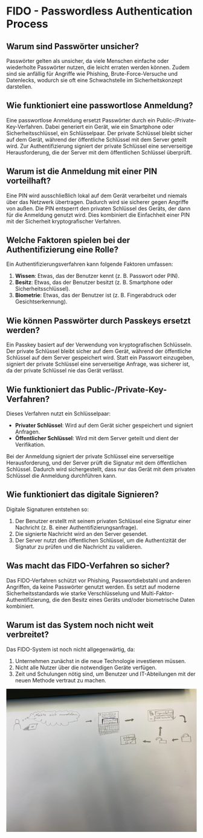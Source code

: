 # FIDO - Passwordless Authentication Process

## Warum sind Passwörter unsicher?

Passwörter gelten als unsicher, da viele Menschen einfache oder wiederholte Passwörter nutzen, die leicht erraten werden können. Zudem sind sie anfällig für Angriffe wie Phishing, Brute-Force-Versuche und Datenlecks, wodurch sie oft eine Schwachstelle im Sicherheitskonzept darstellen.

## Wie funktioniert eine passwortlose Anmeldung?

Eine passwortlose Anmeldung ersetzt Passwörter durch ein Public-/Private-Key-Verfahren. Dabei generiert ein Gerät, wie ein Smartphone oder Sicherheitsschlüssel, ein Schlüsselpaar. Der private Schlüssel bleibt sicher auf dem Gerät, während der öffentliche Schlüssel mit dem Server geteilt wird. Zur Authentifizierung signiert der private Schlüssel eine serverseitige Herausforderung, die der Server mit dem öffentlichen Schlüssel überprüft.

## Warum ist die Anmeldung mit einer PIN vorteilhaft?

Eine PIN wird ausschließlich lokal auf dem Gerät verarbeitet und niemals über das Netzwerk übertragen. Dadurch wird sie sicherer gegen Angriffe von außen. Die PIN entsperrt den privaten Schlüssel des Geräts, der dann für die Anmeldung genutzt wird. Dies kombiniert die Einfachheit einer PIN mit der Sicherheit kryptografischer Verfahren.

## Welche Faktoren spielen bei der Authentifizierung eine Rolle?

Ein Authentifizierungsverfahren kann folgende Faktoren umfassen:
1. **Wissen**: Etwas, das der Benutzer kennt (z. B. Passwort oder PIN).
2. **Besitz**: Etwas, das der Benutzer besitzt (z. B. Smartphone oder Sicherheitsschlüssel).
3. **Biometrie**: Etwas, das der Benutzer ist (z. B. Fingerabdruck oder Gesichtserkennung).

## Wie können Passwörter durch Passkeys ersetzt werden?

Ein Passkey basiert auf der Verwendung von kryptografischen Schlüsseln. Der private Schlüssel bleibt sicher auf dem Gerät, während der öffentliche Schlüssel auf dem Server gespeichert wird. Statt ein Passwort einzugeben, signiert der private Schlüssel eine serverseitige Anfrage, was sicherer ist, da der private Schlüssel nie das Gerät verlässt.

## Wie funktioniert das Public-/Private-Key-Verfahren?

Dieses Verfahren nutzt ein Schlüsselpaar:
- **Privater Schlüssel**: Wird auf dem Gerät sicher gespeichert und signiert Anfragen.
- **Öffentlicher Schlüssel**: Wird mit dem Server geteilt und dient der Verifikation.

Bei der Anmeldung signiert der private Schlüssel eine serverseitige Herausforderung, und der Server prüft die Signatur mit dem öffentlichen Schlüssel. Dadurch wird sichergestellt, dass nur das Gerät mit dem privaten Schlüssel die Anmeldung durchführen kann.

## Wie funktioniert das digitale Signieren?

Digitale Signaturen entstehen so:
1. Der Benutzer erstellt mit seinem privaten Schlüssel eine Signatur einer Nachricht (z. B. einer Authentifizierungsanfrage).
2. Die signierte Nachricht wird an den Server gesendet.
3. Der Server nutzt den öffentlichen Schlüssel, um die Authentizität der Signatur zu prüfen und die Nachricht zu validieren.

## Was macht das FIDO-Verfahren so sicher?

Das FIDO-Verfahren schützt vor Phishing, Passwortdiebstahl und anderen Angriffen, da keine Passwörter genutzt werden. Es setzt auf moderne Sicherheitsstandards wie starke Verschlüsselung und Multi-Faktor-Authentifizierung, die den Besitz eines Geräts und/oder biometrische Daten kombiniert.

## Warum ist das System noch nicht weit verbreitet?

Das FIDO-System ist noch nicht allgegenwärtig, da:
1. Unternehmen zunächst in die neue Technologie investieren müssen.
2. Nicht alle Nutzer über die notwendigen Geräte verfügen.
3. Zeit und Schulungen nötig sind, um Benutzer und IT-Abteilungen mit der neuen Methode vertraut zu machen.

![image](Bilder/Fido.png)